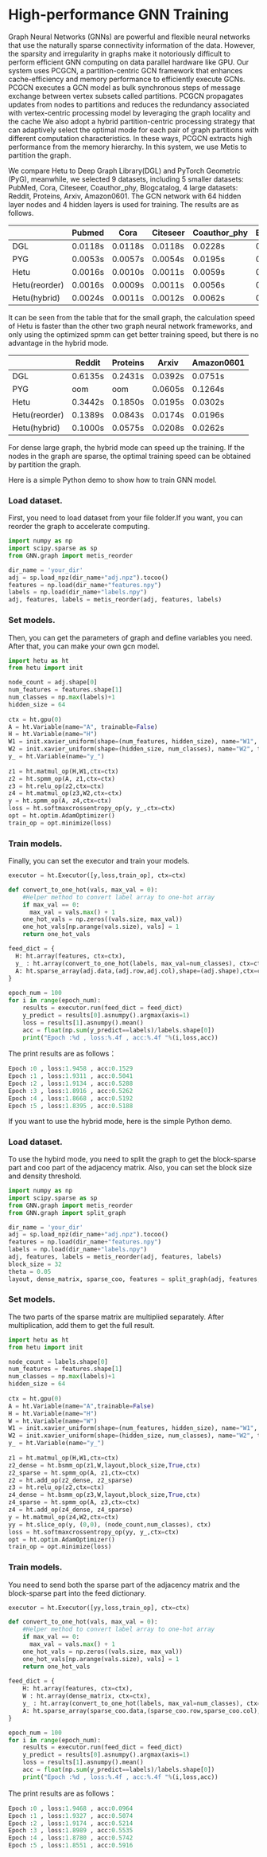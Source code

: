 High-performance GNN Training
=============================


Graph Neural Networks (GNNs) are powerful and flexible neural networks that use the naturally sparse connectivity information of the data. However, the sparsity and irregularity in graphs make it notoriously difficult to perform efficient GNN computing on data parallel hardware like GPU. Our system uses PCGCN, a partition-centric GCN framework that enhances cache-efficiency and memory performance to efficiently execute GCNs. PCGCN executes a GCN model as bulk synchronous steps of message exchange between vertex subsets called partitions. PCGCN propagates updates from nodes to partitions and reduces the redundancy associated with vertex-centric processing model by leveraging the graph locality and the cache We also adopt a hybrid partition-centric processing strategy that can adaptively select the optimal mode for each pair of graph partitions with different computation characteristics. In these ways, PCGCN extracts high performance from the memory hierarchy. In this system, we use Metis to partition the graph.

We compare Hetu to Deep Graph Library(DGL)  and PyTorch Geometric (PyG), meanwhile, we selected 9 datasets, including 5 smaller datasets: PubMed, Cora, Citeseer, Coauthor_phy, Blogcatalog, 4 large datasets: Reddit, Proteins, Arxiv, Amazon0601. The GCN network with 64 hidden layer nodes and 4 hidden layers is used for training. The results are as follows.

|                | Pubmed  | Cora    | Citeseer | Coauthor_phy | Blogcatalog |
|----------------|---------|---------|----------|--------------|-------------|
| DGL            | 0.0118s | 0.0118s | 0.0118s  | 0.0228s      | 0.0128s     |
| PYG            | 0.0053s | 0.0057s | 0.0054s  | 0.0195s      | 0.0078s     |
| Hetu           | 0.0016s | 0.0010s | 0.0011s  | 0.0059s      | 0.0022s     |
| Hetu(reorder)  | 0.0016s | 0.0009s | 0.0011s  | 0.0056s      | 0.0023s     |
| Hetu(hybrid)   | 0.0024s | 0.0011s | 0.0012s  | 0.0062s      | 0.0022s     |


It can be seen from the table that for the small graph, the calculation speed of Hetu is faster than the other two graph neural network frameworks, and only using the optimized spmm can get better training speed, but there is no advantage in the hybrid mode.

|                | Reddit  | Proteins | Arxiv   | Amazon0601 |
|----------------|---------|----------|---------|------------|
| DGL            | 0.6135s | 0.2431s  | 0.0392s | 0.0751s    |
| PYG            | oom     | oom      | 0.0605s | 0.1264s    |
| Hetu           | 0.3442s | 0.1850s  | 0.0195s | 0.0302s    |
| Hetu(reorder)	 | 0.1389s | 0.0843s  | 0.0174s | 0.0196s    |
| Hetu(hybrid)	  | 0.1000s | 0.0575s  | 0.0208s | 0.0262s    |

For dense large graph, the hybrid mode can speed up the training. If the nodes in the graph are sparse, the optimal training speed can be obtained by partition the graph.

Here is a simple Python demo to show how to train GNN model.

### Load dataset.

First, you need to load dataset from your file folder.If you want, you can reorder the graph to accelerate computing.
```python
import numpy as np
import scipy.sparse as sp
from GNN.graph import metis_reorder

dir_name = 'your_dir'
adj = sp.load_npz(dir_name+"adj.npz").tocoo()
features = np.load(dir_name+"features.npy")
labels = np.load(dir_name+"labels.npy")
adj, features, labels = metis_reorder(adj, features, labels)
```

### Set models.

Then, you can get the parameters of graph and define variables  you need. After that, you can make your own gcn model.

```python
import hetu as ht
from hetu import init

node_count = adj.shape[0]
num_features = features.shape[1]
num_classes = np.max(labels)+1
hidden_size = 64
  
ctx = ht.gpu(0)
A = ht.Variable(name="A", trainable=False)
H = ht.Variable(name="H")
W1 = init.xavier_uniform(shape=(num_features, hidden_size), name="W1", trainable=True, ctx=ctx)
W2 = init.xavier_uniform(shape=(hidden_size, num_classes), name="W2", trainable=True, ctx=ctx)
y_ = ht.Variable(name="y_")       
  
z1 = ht.matmul_op(H,W1,ctx=ctx)  
z2 = ht.spmm_op(A, z1,ctx=ctx) 
z3 = ht.relu_op(z2,ctx=ctx)       
z4 = ht.matmul_op(z3,W2,ctx=ctx)       
y = ht.spmm_op(A, z4,ctx=ctx)  
loss = ht.softmaxcrossentropy_op(y, y_,ctx=ctx)   
opt = ht.optim.AdamOptimizer()
train_op = opt.minimize(loss)
```

### Train models.

Finally, you can set the executor and train your models.

```python
executor = ht.Executor([y,loss,train_op], ctx=ctx)

def convert_to_one_hot(vals, max_val = 0):
    #Helper method to convert label array to one-hot array
    if max_val == 0:
      max_val = vals.max() + 1
    one_hot_vals = np.zeros((vals.size, max_val))
    one_hot_vals[np.arange(vals.size), vals] = 1
    return one_hot_vals   

feed_dict = {
  H: ht.array(features, ctx=ctx),
  y_ : ht.array(convert_to_one_hot(labels, max_val=num_classes), ctx=ctx),
  A: ht.sparse_array(adj.data,(adj.row,adj.col),shape=(adj.shape),ctx=ctx)
}
 
epoch_num = 100
for i in range(epoch_num):
    results = executor.run(feed_dict = feed_dict)  
    y_predict = results[0].asnumpy().argmax(axis=1)
    loss = results[1].asnumpy().mean()
    acc = float(np.sum(y_predict==labels)/labels.shape[0])
    print("Epoch :%d , loss:%.4f , acc:%.4f "%(i,loss,acc))
```

The print results are as follows：

```python
Epoch :0 , loss:1.9458 , acc:0.1529
Epoch :1 , loss:1.9311 , acc:0.5041
Epoch :2 , loss:1.9134 , acc:0.5288
Epoch :3 , loss:1.8916 , acc:0.5262
Epoch :4 , loss:1.8668 , acc:0.5192
Epoch :5 , loss:1.8395 , acc:0.5188
```

If you want to use the hybrid mode, here is the simple Python demo.

### Load dataset.

To use the hybird mode, you need to split the graph to get the block-sparse part and coo part of the adjacency matrix. Also, you can set the block size and density threshold.
```python
import numpy as np
import scipy.sparse as sp
from GNN.graph import metis_reorder
from GNN.graph import split_graph

dir_name = 'your_dir'
adj = sp.load_npz(dir_name+"adj.npz").tocoo()
features = np.load(dir_name+"features.npy")
labels = np.load(dir_name+"labels.npy")
adj, features, labels = metis_reorder(adj, features, labels)
block_size = 32
theta = 0.05
layout, dense_matrix, sparse_coo, features = split_graph(adj, features, block_size = block_size, theta = theta)
```

### Set models.

The two parts of the sparse matrix are multiplied separately. After multiplication, add them to get the full result.

```python
import hetu as ht
from hetu import init

node_count = labels.shape[0]
num_features = features.shape[1]   
num_classes = np.max(labels)+1
hidden_size = 64
   
ctx = ht.gpu(0)
A = ht.Variable(name="A",trainable=False)
H = ht.Variable(name="H")
W = ht.Variable(name="W")
W1 = init.xavier_uniform(shape=(num_features, hidden_size), name="W1", trainable=True, ctx=ctx)
W2 = init.xavier_uniform(shape=(hidden_size, num_classes), name="W2", trainable=True, ctx=ctx)    
y_ = ht.Variable(name="y_")    
   
z1 = ht.matmul_op(H,W1,ctx=ctx)  
z2_dense = ht.bsmm_op(z1,W,layout,block_size,True,ctx)
z2_sparse = ht.spmm_op(A, z1,ctx=ctx) 
z2 = ht.add_op(z2_dense, z2_sparse)
z3 = ht.relu_op(z2,ctx=ctx)       
z4_dense = ht.bsmm_op(z3,W,layout,block_size,True,ctx)   
z4_sparse = ht.spmm_op(A, z3,ctx=ctx)
z4 = ht.add_op(z4_dense, z4_sparse)        
y = ht.matmul_op(z4,W2,ctx=ctx)    
yy = ht.slice_op(y, (0,0), (node_count,num_classes), ctx)
loss = ht.softmaxcrossentropy_op(yy, y_,ctx=ctx)   
opt = ht.optim.AdamOptimizer()
train_op = opt.minimize(loss)
```

### Train models.

You need to send both the sparse part of the adjacency matrix and the block-sparse part into the feed dictionary.

```python
executor = ht.Executor([yy,loss,train_op], ctx=ctx)

def convert_to_one_hot(vals, max_val = 0):
    #Helper method to convert label array to one-hot array
    if max_val == 0:
      max_val = vals.max() + 1
    one_hot_vals = np.zeros((vals.size, max_val))
    one_hot_vals[np.arange(vals.size), vals] = 1
    return one_hot_vals   
    
feed_dict = {
    H: ht.array(features, ctx=ctx),
    W : ht.array(dense_matrix, ctx=ctx),
    y_ : ht.array(convert_to_one_hot(labels, max_val=num_classes), ctx=ctx),
    A: ht.sparse_array(sparse_coo.data,(sparse_coo.row,sparse_coo.col),shape=(sparse_coo.shape),ctx=ctx),
}

epoch_num = 100
for i in range(epoch_num):
    results = executor.run(feed_dict = feed_dict)  
    y_predict = results[0].asnumpy().argmax(axis=1)
    loss = results[1].asnumpy().mean()
    acc = float(np.sum(y_predict==labels)/labels.shape[0])
    print("Epoch :%d , loss:%.4f , acc:%.4f "%(i,loss,acc))
```

The print results are as follows：

```python
Epoch :0 , loss:1.9468 , acc:0.0964
Epoch :1 , loss:1.9327 , acc:0.5074
Epoch :2 , loss:1.9174 , acc:0.5214
Epoch :3 , loss:1.8989 , acc:0.5535
Epoch :4 , loss:1.8780 , acc:0.5742
Epoch :5 , loss:1.8551 , acc:0.5916
```


